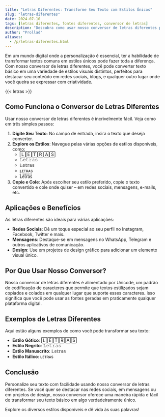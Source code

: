 ```yaml
---
title: "Letras Diferentes: Transforme Seu Texto com Estilos Únicos"
slug: "letras-diferentes"
date: 2024-07-10
tags: [letras diferentes, fontes diferentes, conversor de letras]
description: "Descubra como usar nosso conversor de letras diferentes para transformar textos comuns em estilos únicos e criativos com facilidade."
author: "Prollad"
aliases:
  - /p/letras-diferentes.html
---
```


Em um mundo digital onde a personalização é essencial, ter a habilidade de transformar textos comuns em estilos únicos pode fazer toda a diferença. Com nosso conversor de letras diferentes, você pode converter texto básico em uma variedade de estilos visuais distintos, perfeitos para destacar seu conteúdo em redes sociais, blogs, e qualquer outro lugar onde você queira se expressar com criatividade.

{{< letras >}}

## Como Funciona o Conversor de Letras Diferentes

Usar nosso conversor de letras diferentes é incrivelmente fácil. Veja como em três simples passos:

1. **Digite Seu Texto**: No campo de entrada, insira o texto que deseja converter.
2. **Explore os Estilos**: Navegue pelas várias opções de estilos disponíveis, como:
   - 🄻🄴🅃🅁🄰🅂
   - 𝙻𝚎𝚝𝚛𝚊𝚜
   - 𝕃𝕖𝕥𝕣𝕒𝕤
   - ʟᴇᴛʀᴀs
   - L̐̈e̐̈t̐̈r̐̈a̐̈s̐̈
3. **Copie e Cole**: Após escolher seu estilo preferido, copie o texto convertido e cole onde quiser – em redes sociais, mensagens, e-mails, etc.

## Aplicações e Benefícios

As letras diferentes são ideais para várias aplicações:
- **Redes Sociais**: Dê um toque especial ao seu perfil no Instagram, Facebook, Twitter e mais.
- **Mensagens**: Destaque-se em mensagens no WhatsApp, Telegram e outros aplicativos de comunicação.
- **Design**: Use em projetos de design gráfico para adicionar um elemento visual único.

## Por Que Usar Nosso Conversor?

Nosso conversor de letras diferentes é alimentado por Unicode, um padrão de codificação de caracteres que permite que textos estilizados sejam copiados e colados em qualquer lugar que suporte esses caracteres. Isso significa que você pode usar as fontes geradas em praticamente qualquer plataforma digital.

## Exemplos de Letras Diferentes

Aqui estão alguns exemplos de como você pode transformar seu texto:
- **Estilo Gótico**: 🄻🄴🅃🅁🄰🅂
- **Estilo Negrito**: 𝙻𝚎𝚝𝚛𝚊𝚜
- **Estilo Manuscrito**: 𝕃𝕖𝕥𝕣𝕒𝕤
- **Estilo Itálico**: ʟᴇᴛʀᴀs

## Conclusão

Personalize seu texto com facilidade usando nosso conversor de letras diferentes. Se você quer se destacar nas redes sociais, em mensagens ou em projetos de design, nosso conversor oferece uma maneira rápida e fácil de transformar seu texto básico em algo verdadeiramente único.

Explore os diversos estilos disponíveis e dê vida às suas palavras!